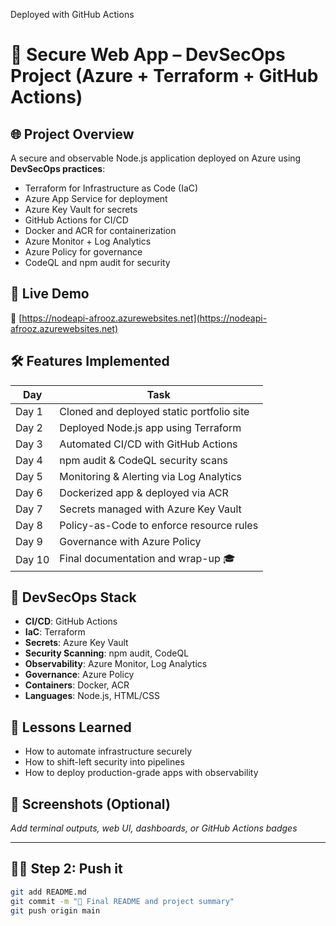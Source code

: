 ﻿Deployed with GitHub Actions 
# 🔐 Secure Web App – DevSecOps Project (Azure + Terraform + GitHub Actions)

## 🌐 Project Overview
A secure and observable Node.js application deployed on Azure using **DevSecOps practices**:
- Terraform for Infrastructure as Code (IaC)
- Azure App Service for deployment
- Azure Key Vault for secrets
- GitHub Actions for CI/CD
- Docker and ACR for containerization
- Azure Monitor + Log Analytics
- Azure Policy for governance
- CodeQL and npm audit for security

## 🚀 Live Demo
🔗 [https://nodeapi-afrooz.azurewebsites.net](https://nodeapi-afrooz.azurewebsites.net)



## 🛠️ Features Implemented

| Day | Task |
|-----|------|
| Day 1 | Cloned and deployed static portfolio site |
| Day 2 | Deployed Node.js app using Terraform |
| Day 3 | Automated CI/CD with GitHub Actions |
| Day 4 | npm audit & CodeQL security scans |
| Day 5 | Monitoring & Alerting via Log Analytics |
| Day 6 | Dockerized app & deployed via ACR |
| Day 7 | Secrets managed with Azure Key Vault |
| Day 8 | Policy-as-Code to enforce resource rules |
| Day 9 | Governance with Azure Policy |
| Day 10 | Final documentation and wrap-up 🎓 |

## 🧪 DevSecOps Stack

- **CI/CD**: GitHub Actions
- **IaC**: Terraform
- **Secrets**: Azure Key Vault
- **Security Scanning**: npm audit, CodeQL
- **Observability**: Azure Monitor, Log Analytics
- **Governance**: Azure Policy
- **Containers**: Docker, ACR
- **Languages**: Node.js, HTML/CSS

## 🧠 Lessons Learned
- How to automate infrastructure securely
- How to shift-left security into pipelines
- How to deploy production-grade apps with observability

## 📸 Screenshots (Optional)
_Add terminal outputs, web UI, dashboards, or GitHub Actions badges_

---

## 🧑‍💻 Step 2: Push it

```bash
git add README.md
git commit -m "📝 Final README and project summary"
git push origin main
